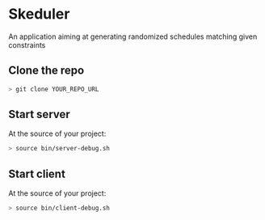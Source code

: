 # Skeduler

An application aiming at generating randomized schedules matching given constraints

## Clone the repo

```sh
> git clone YOUR_REPO_URL
```

## Start server

At the source of your project:

```sh
> source bin/server-debug.sh
```

## Start client

At the source of your project:

```sh
> source bin/client-debug.sh
```
